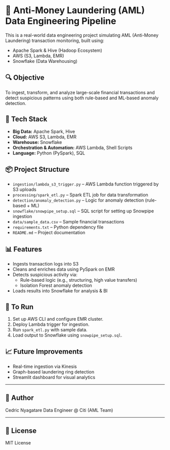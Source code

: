 # 💼 Anti-Money Laundering (AML) Data Engineering Pipeline

This is a real-world data engineering project simulating AML (Anti-Money Laundering) transaction monitoring, built using:
- Apache Spark & Hive (Hadoop Ecosystem)
- AWS (S3, Lambda, EMR)
- Snowflake (Data Warehousing)

## 🔍 Objective
To ingest, transform, and analyze large-scale financial transactions and detect suspicious patterns using both rule-based and ML-based anomaly detection.

## 🧱 Tech Stack
- **Big Data:** Apache Spark, Hive
- **Cloud:** AWS S3, Lambda, EMR
- **Warehouse:** Snowflake
- **Orchestration & Automation:** AWS Lambda, Shell Scripts
- **Language:** Python (PySpark), SQL

## 📦 Project Structure

- `ingestion/lambda_s3_trigger.py` – AWS Lambda function triggered by S3 uploads
- `processing/spark_etl.py` – Spark ETL job for data transformation
- `detection/anomaly_detection.py` – Logic for anomaly detection (rule-based + ML)
- `snowflake/snowpipe_setup.sql` – SQL script for setting up Snowpipe ingestion
- `data/sample_data.csv` – Sample financial transactions
- `requirements.txt` – Python dependency file
- `README.md` – Project documentation



## 📊 Features
- Ingests transaction logs into S3
- Cleans and enriches data using PySpark on EMR
- Detects suspicious activity via:
    - Rule-based logic (e.g., structuring, high value transfers)
    - Isolation Forest anomaly detection
- Loads results into Snowflake for analysis & BI

## 🚀 To Run
1. Set up AWS CLI and configure EMR cluster.
2. Deploy Lambda trigger for ingestion.
3. Run `spark_etl.py` with sample data.
4. Load output to Snowflake using `snowpipe_setup.sql`.

## 📈 Future Improvements
- Real-time ingestion via Kinesis
- Graph-based laundering ring detection
- Streamlit dashboard for visual analytics

---

## 🧠 Author

Cedric Nyagatare
Data Engineer @ Citi (AML Team)

---

## 📄 License

MIT License

